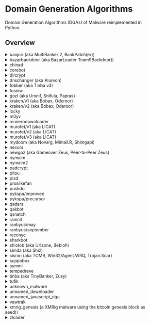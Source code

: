# Domain Generation Algorithms 
Domain Generation Algorithms (DGAs) of Malware reimplemented in Python.

## Overview

<details><summary>banjori (aka MultiBanker 2, BankPatch(er))</summary>

### Links
- [http://johannesbader.ch/2015/02/the-dga-of-banjori/](http://johannesbader.ch/2015/02/the-dga-of-banjori/)

### Example Domains
- earnestnessbiophysicalohax.com
- kwtoestnessbiophysicalohax.com
- rvcxestnessbiophysicalohax.com
- hjbtestnessbiophysicalohax.com
- txmoestnessbiophysicalohax.com
- agekestnessbiophysicalohax.com
- dbzwestnessbiophysicalohax.com
- sgjxestnessbiophysicalohax.com
- igjyestnessbiophysicalohax.com
- zxahestnessbiophysicalohax.com
</details>

<details><summary>bazarbackdoor (aka BazarLoader Team9Backdoor))</summary>

### Links
- [https://johannesbader.ch/blog/the-dga-of-bazarbackdoor/](https://johannesbader.ch/blog/the-dga-of-bazarbackdoor/)
- [https://johannesbader.ch/blog/the-buggy-dga-of-bazarbackdoor/](https://johannesbader.ch/blog/the-buggy-dga-of-bazarbackdoor/)
- [https://johannesbader.ch/blog/the-buggy-dga-of-bazarbackdoor/](https://johannesbader.ch/blog/yet-another-bazarloader-dga/)

### Example Domains
Real DGA:
- adegjkaiggjm.bazar
- eehhjmejjhjo.bazar
- dehiildjjiin.bazar
- ceeiklcjgikn.bazar
- dceikkdhgikm.bazar
- bfehjmbkghjo.bazar
- adegjmaiggjo.bazar
- dchiikdhjiim.bazar
- efehikekghim.bazar
- bdhhjkbijhjm.bazar

Buggy DGA:
-\_fdgimzkfgio.bazaar
-e\`bfkieedfkk.bazaar
-efdgikekfgim.bazaar
-\]begimzgggio.bazaar
-bbbfhlbgdfhn.bazaar
-\^ehikizjjikk.bazaar
-aechimajehio.bazaar
-\]defiizigfik.bazaar
-\`\`geiizeieik.bazaar
-degfjkdjifjm.bazaar



</details>


<details><summary>chinad</summary>

### Links
- [https://github.com/360netlab/DGA/issues/1](https://github.com/360netlab/DGA/issues/1)

### Example Domains
- 8f6bacmw30xxv6sc.cn
- 486txu3yjly0xcmz.ru
- xmi6x8zg9rkanmyo.info
- spy1jhdbmvt2ueva.net
- evybt5gtf2tprvbi.info
- 7qbys97e3pcw262c.info
- kz89iy97c7n7vbur.biz
- zmkvvlsvkbffnuez.ru
- tr1yy6lxtry1gsts.biz
- mfq6uwq3p2hvc8zn.cn
</details>


<details><summary>corebot</summary>

### Links
- [https://johannesbader.ch/2015/09/the-dga-of-corebot/](https://johannesbader.ch/2015/09/the-dga-of-corebot/)

### Example Domains
- lkhylm0mhyfuhg.ddns.net
- s63234wluv5v365bwp5.ddns.net
- afe6mfy23xcxgfa.ddns.net
- 7rsl1f34sfq0oj3jwvmfa6c.ddns.net
- ir7l3po0gjy8ypqjm8o.ddns.net
- 3lgrupwdivsfm2w4kng2iha.ddns.net
- i8a0q2wdu8otulkfylo2gdq.ddns.net
- kh1her76avy0qnelivijwd1.ddns.net
- ubgp1f1han7lu410eh5.ddns.net
- uliry8knadmpmdm4wti6oro.ddns.net
</details>


<details><summary>dircrypt</summary>

### Links
- [http://johannesbader.ch/2015/03/the-dga-of-dircrypt/](http://johannesbader.ch/2015/03/the-dga-of-dircrypt/)

### Example Domains
- rauggyguyp.com
- llullzza.com
- mluztamhnngwgh.com
- mycojenxktsmozzthdv.com
- inbxvqkegoyapgv.com
- furiararji.com
- zrkdvzjhse.com
- wyuhdsdttczd.com
- hpaxgpkteomjaxywwelr.com
- mydojltbqjnwailyyoa.com
</details>


<details><summary>dnschanger (aka Alureon)</summary>

### Links
- [https://johannesbader.ch/2016/01/the-dga-in-alureon-dnschanger/](https://johannesbader.ch/2016/01/the-dga-in-alureon-dnschanger/)

### Example Domains
- aktklyvbiu.com
- zgimjzlnrl.com
- tcfejerekw.com
- tfaunnjmxt.com
- ydvlfpkguw.com
</details>


<details><summary>fobber (aka Tinba v3)</summary>

### Example Domains
- vhkintjtksyxgjrzz.net
- btpnxlsfdqbhzazyx.net
- ukfmknjdenthvktgc.net
- qupxsrhrmuoinqrit.net
- gjsbydmrpfzsmnfiu.net
- indpstqbetcpcqprx.net
- gwrdmhyjfcpcutmhp.net
- bwnzcyypcbmnlpfsw.net
- twkpwfuecvvzcincq.net
- pdwfuxgnahmgsxhit.net
</details>

<details><summary>fosniw</summary>

### Example Domains
- app2.winsoft0.com
- app2.winsoft1.com
- app2.winsoft2.com
- app2.winsoft3.com
- app2.winsoft4.com
- app2.winsoft5.com
- app2.winsoft6.com
- app2.winsoft7.com
- app2.winsoft8.com
- app2.winsoft9.com
</details>


<details><summary>gozi (aka Ursnif, Snifula, Papras)</summary>

### Links
- [http://www.govcert.admin.ch/blog/18/gozi-isfb-when-a-bug-really-is-a-feature](http://www.govcert.admin.ch/blog/18/gozi-isfb-when-a-bug-really-is-a-feature)

### Example Domains
- quodpresidentemaxsagit.com
- pertantumfitusu.com
- indulgentiarumlicet.com
- moriblasphemianegocii.com
- ptribueretnossetnonin.com
- nonsicordinario.com
- svivacpecunias.com
- inestimabiler.com
- ulpurgatoriopetrum.com
- papacricognitisipro.com
</details>


<details><summary>kraken/v1 (aka Bobax, Oderoor)</summary>

### Links
- [https://johannesbader.ch/2015/12/krakens-two-domain-generation-algorithms/](https://johannesbader.ch/2015/12/krakens-two-domain-generation-algorithms/)

### Example Domains
- ibbwnhgh.mooo.com
- rbqdxflojkj.mooo.com
- smhburg.dyndns.org
- bltjhzqp.dyndns.org
- clwafrfuuxq.yi.org
- cffxugijxn.yi.org
- ivxcxbj.dynserv.com
- etllejr.dynserv.com
- otpxmk.mooo.com
- ejfjyd.mooo.com
</details>


<details><summary>kraken/v2 (aka Bobax, Oderoor)</summary>

### Links
- [https://johannesbader.ch/2015/12/krakens-two-domain-generation-algorithms/](https://johannesbader.ch/2015/12/krakens-two-domain-generation-algorithms/)

### Example Domains
- xpdbwuimwag.com
- nwpegpjtx.com
- smmyuhxlt.net
- xjvyvnzivvt.net
- lvctmusxcyz.tv
- lvctmusxcyz.tv
- cjuszcfwo.cc
- egbmbdey.cc
- wjxaprgne.com
- vxbuggxhrgi.com
</details>


<details><summary>locky</summary>

### Links
- [https://blogs.forcepoint.com/security-labs/lockys-new-dga-seeding-new-domains](https://blogs.forcepoint.com/security-labs/lockys-new-dga-seeding-new-domains)

### Example Domains
- gegjiimqmlgtdmk.tf
- pccibcjncnhjn.yt
- rddipikmrap.us
- mmhmkqfc.be
- vkcims.pm
- qtysmobytagnrv.it
- suhpqiumpjsv.ru
- cscffbwbhs.uk
</details>


<details><summary>m0yv</summary>

### Links

- [https://malpedia.caad.fkie.fraunhofer.de/details/win.m0yv](https://malpedia.caad.fkie.fraunhofer.de/details/win.m0yv)

Time independent version in `dga.py`, time-dependent version in `dga-td.py`.

### Example Domains

- pywolwnvd.biz
- ssbzmoy.biz
- cvgrf.biz
- npukfztj.biz
- przvgke.biz
- zlenh.biz
- knjghuig.biz
- uhxqin.biz
- anpmnmxo.biz
- lpuegx.biz

</details>


<details><summary>monerodownloader</summary>

### Example Domains
- 31b4bd31fg1x2.org
- 31b4bd31fg1x2.tickets
- 31b4bd31fg1x2.blackfriday
- 31b4bd31fg1x2.hosting
- 31b4bd31fg1x2.feedback
- 3f8c8079fd4c5.org
- 3f8c8079fd4c5.tickets
- 3f8c8079fd4c5.blackfriday
- 3f8c8079fd4c5.hosting
- 3f8c8079fd4c5.feedback
</details> 

<details><summary>murofet/v1 (aka LICAT)</summary>

### Links
- [https://johannesbader.ch/2015/09/three-variants-of-murofets-dga/](https://johannesbader.ch/2015/09/three-variants-of-murofets-dga/)

### Example Domains
- giywswshrgxcvoqgvrkthmfa.ru
- xaiqpbprgymbvrwmzgiyprgdsk.com
- amgqgularpzxeapztxenbx.net
- pfscijbmthyfiyjgergugtkbqyh.org
- xglfcmsgorvwfilhmzlcxxvkfege.info
- rcteqwkequojntibvfyfaluwh.biz
- mjfqylbiaunffuaeunzdqdwscu.ru
- qobeylpxgpfknlptukyddqvklztg.com
- rgwgizukficdgetwsxovtcknwkfm.info
- betgyaeswxorwcvsdezdupbmb.org
</details>


<details><summary>murofet/v2 (aka LICAT)</summary>

### Links
- [https://johannesbader.ch/2015/09/three-variants-of-murofets-dga/](https://johannesbader.ch/2015/09/three-variants-of-murofets-dga/)

### Example Domains
- cmqvvxtppnibli.biz
- cmqvvxtppnibli.com
- rloqpoiongsuwyq.net
- rloqpoiongsuwyq.org
- zsophzovtfor.info
- zsophzovtfor.biz
- nlifthjnbgnfweq.org
- nlifthjnbgnfweq.com
- hykpttqsxsmvkoc.info
- hykpttqsxsmvkoc.org
</details>


<details><summary>murofet/v3 (aka LICAT)</summary>

### Links
- [https://johannesbader.ch/2015/09/three-variants-of-murofets-dga/](https://johannesbader.ch/2015/09/three-variants-of-murofets-dga/)

### Example Domains
- nxlya47huo61czerb18o51e11d30i55gycwe31lx.ru
- jwdzptm69p62izcve41f22k37oyj16g63fqote11.com
- p42p52nvd50izkqazaqe21lvo21pycqotp22e61.net
- b28n40i25b68gte41o61dwc19htc29jwgxiqfzbr.org
- ktirhsn50kzc49b58cyf32fwh14h64dzgxiqcz.info
- bre41hvc29kri15ewpwdsazjyn40p52kwe21gw.biz
- n30mwhsoxfqe51j56lunsg13o11hyd60ewf52nu.ru
- hvcsjxd20mzm29d40nznunta27c29kyi55fun50.com
- nzosg13oymzg63ntpxaro51btkvfyoshrk27.info
- czfsn20exg53nzcqcrg43exf62b28p22pyd50lu.org
</details>


<details><summary>mydoom (aka Novarg, Mimail.R, Shimgapi)</summary>

### Example Domains
- qehspqnmrn.info
- mmahaesqar.in
- pwprhhnqqn.in
- mrspmramrn.in
- arphansaqh.com
- hrhspsrenn.net
- aepaaemrmn.com
- wsaehwmnms.in
- arwrseqssh.com
- ewamspqwha.ws
</details>


<details><summary>necurs</summary>

### Links
- [http://johannesbader.ch/2015/02/the-dgas-of-necurs/](http://johannesbader.ch/2015/02/the-dgas-of-necurs/)

### Example Domains
- nccojqvabqvkiwhj.mx
- hoedwwwywnmmbi.ac
- aeaeneaoinf.mu
- ccecggc.us
- mfffpmgtplxbyagbtegh.com
- thlxuwnadtdtsm.biz
- edkomqpeufjyafccj.in
- mxomklaqau.pw
- nvutiptwteltin.tv
- nhysbiomr.ir
</details>


<details><summary>newgoz (aka Gameover Zeus, Peer-to-Peer Zeus)</summary>

### Links
- [https://johannesbader.ch/2014/12/the-dga-of-newgoz/](https://johannesbader.ch/2014/12/the-dga-of-newgoz/)

### Example Domains
- xzz3ug32bale1uo60y7xj6rge.com
- 1hyzmw3l2phycet88hzr2do34.net
- 2ppq821cfem5m1mdua46pxg7bj.biz
- unlm9w9l8upy1kdde0kba7ktf.org
- 1ixhw3p1ncr3cf1pjfrpz14n1u0e.com
- 1o460ktpdhna1k0lk3ecwujxn.net
- 183t0wjzlthe51wigptk4rl29.org
- 1i3ux5a1hj6ndqejmxone45g0v.net
- 5mcdp71mbutpb1tglu0s4p0lrf.com
- n3i5yn19w82vmmpxv1k1l4xrjg.org
</details>


<details><summary>nymaim</summary>

### Example Domains
- oftbpec.com
- lotmpwyk.info
- seikpwq.info
- bcfatyltdvp.info
- rfwstgy.com
- hokybhnf.biz
- evlovrxuw.net
- mtzpbzbfvy.info
- hacckgiakhl.com
- mosmeuw.net
</details>


<details><summary>nymaim2</summary>

### Links
- [https://johannesbader.ch/2018/04/the-new-domain-generation-algorithm-of-nymaim/](https://johannesbader.ch/2018/04/the-new-domain-generation-algorithm-of-nymaim/)

### Example Domains
- surfaces-drawing.com
- shaft-criterion.cc
- stops-hash.id
- unitsknowledge.com
- wiredgraph.tm
- timelydesignation.co
- stablelikely.ch
- stainless-loan.lk
- wagon-documents.sc
- trainerprocessors.tk
</details>


<details><summary>padcrypt</summary>

### Links
- [http://johannesbader.ch/2016/03/the-dga-of-padcrypt/](http://johannesbader.ch/2016/03/the-dga-of-padcrypt/)

### Example Domains
- elkfcfnacacmofdf.com
- mkmeeefncfnfdmbm.de
- ffcdcnbmmnaeddcd.com
- ddkfodnaadmbmofo.co.uk
- efneboaodnmbecoa.co
- bafomkfalcfcdkom.info
- onlmcddadnacfclc.com
- dcfmddfbobkmafma.com
- lmmfdccmnnfnmfdl.co
- kcknconmceeemlnm.com
</details>


<details><summary>pitou</summary>

### Links
- [https://johannesbader.ch/2019/07/the-dga-of-pitou/](https://johannesbader.ch/2019/07/the-dga-of-pitou/)

### Example Domains
- --------------+
- koohoavab.net |
- koohoavac.net |
- koohoavad.net |
- koohoavaf.net |
- koohoavag.net |
- koohoavah.net |
- koohoavaj.net |
- koohoavak.net |
- koohoaval.net |
</details>


<details><summary>pizd</summary>

### Links
- [https://blog.avast.com/2013/06/18/your-facebook-connection-is-now-secured/](https://blog.avast.com/2013/06/18/your-facebook-connection-is-now-secured/)

### Example Domains
- difficultnearly.net
- dollarnearly.net
- difficultpossible.net
- dollarpossible.net
- eearlynation.net
- escapenation.net
- eearlypleasure.net
- escapepleasure.net
- eearlynearly.net
- escapenearly.net
</details>


<details><summary>proslikefan</summary>

### Links
- [https://johannesbader.ch/2016/06/proslikefan/](https://johannesbader.ch/2016/06/proslikefan/)

### Example Domains
- flarvcpk.eu
- stjneohiod.biz
- vcevvkc.se
- qylptiin.info
- bsvisbttr.com
- hjiknr.net
- arpeiezki.org
- gobqca.ru
- tivqfahrmxdl.in
- smutloo.name
</details>

<details><summary>pushdo</summary>

### Example Domains
- weafokuggeir.kz
- sictemuborug.kz
- cirpicficj.kz
- geijanmap.kz
- fuxhuxsabi.kz
- siclisozdokq.kz
- sozcoqnafrex.kz
- qeobifups.kz
- cokoqdeah.kz
- latqafbuxwic.kz
</details>


<details><summary>pykspa/improved</summary>

### Links
- [http://johannesbader.ch/2015/03/the-dga-of-pykspa/](http://johannesbader.ch/2015/03/the-dga-of-pykspa/)

### Example Domains
- uammskmq.org
- jqplflktas.info
- rybwtr.net
- uyznvxlof.info
- gakcmqiw.com
- wewsvat.net
- owhadwkskevw.net
- nkndlzhjgrpc.info
- isypszqe.net
- joebbaamoyt.info
</details>


<details><summary>pykspa/precursor</summary>

### Links
- [http://johannesbader.ch/2015/07/pykspas-inferior-dga-version/](http://johannesbader.ch/2015/07/pykspas-inferior-dga-version/)

### Example Domains
- llfwhgn.com
- guqqkaiq.biz
- wctymo.net
- lovfjsfox.com
- oruhbanansnan.cc
- mkncjk.biz
- yunonsuiwcymao.net
- yxpojufqbex.com
- qhxgzufqbex.cc
- yywiywiq.biz
</details>


<details><summary>qadars</summary>

### Links
- [https://www.johannesbader.ch/2016/04/the-dga-of-qadars/](https://www.johannesbader.ch/2016/04/the-dga-of-qadars/)

### Example Domains
- jk9enwhansl2.org
- sdqfodmf81m7.net
- 5uro1uzspejk.net
- ub4hinsduf0p.net
- zs9ijo1er81u.com
- 0t67c5arw9yf.net
- lev41encha38.net
- 67k1q3c1mr8x.org
- 7w1yf49irk5m.net
- gdunwhq7s9qb.org
</details>


<details><summary>qakbot</summary>

### Links
- [https://johannesbader.ch/2016/02/the-dga-of-qakbot/](https://johannesbader.ch/2016/02/the-dga-of-qakbot/)

### Example Domains
- bqkrtxgkmriwsiwcngtivpx.info
- jdtmfupdyueqeldvhsjzdvzob.net
- guhmpoxzivhba.com
- nqqxqhuacaqhzurde.org
- lgqsqgpqzijwid.info
- ykolyecdcyk.biz
- ztvflnxqzpxvpfobv.biz
- zqrmkpivrbxccawozqwqpfzh.org
- iqyqwhntrxfeq.org
- ftadkbomxlnsib.info
</details>

<details><summary>qsnatch</summary>

### Links
- [https://www.kyberturvallisuuskeskus.fi/en/news/qsnatch-malware-designed-qnap-nas-devices](https://www.kyberturvallisuuskeskus.fi/en/news/qsnatch-malware-designed-qnap-nas-devices)

- [https://johannesbader.ch/blog/the-dga-of-qsnatch/](https://johannesbader.ch/blog/the-dga-of-qsnatch/)

### Example Domains
- t2q2r.cf
- gc9nz.tk
- 07tvvc.com
- 7ubqo.ml
- 53bcm.de
- 6zltf.rocks
- hv7uv.mx
- nypno.biz
- qkzccy.net
- rassb.cn
</details>


<details><summary>ramnit</summary>

### Links
- [https://johannesbader.ch/2014/12/the-dga-of-ramnit/](https://johannesbader.ch/2014/12/the-dga-of-ramnit/)

### Example Domains
- knpqxlxcwtlvgrdyhd.com
- nvlyffua.com
- hgyudheedieibxy.com
- anrylixwcbnjopdd.com
- vrndmdrdrjoff.com
- jhghrlufoh.com
- tqjhvylf.com
- hufqifjq.com
- itktxexjghvvxa.com
- ppyblaohb.com
</details>


<details><summary>ranbyus/may</summary>

### Links
- [http://johannesbader.ch/2015/05/the-dga-of-ranbyus/](http://johannesbader.ch/2015/05/the-dga-of-ranbyus/)

### Example Domains
- ikwoqkwuajpbyx.com
- niukpdrluwlfox.pw
- rcnxisuibbadng.in
- wbqtidjvsdiwee.me
- jrdyumcieyipnv.cc
- yvyfwikedfxitk.su
- tviurcntxylxnj.tw
- lycyrvfcemepfm.net
- epddeukdimbpft.com
- trbhxhmbsikoaq.pw
</details>


<details><summary>ranbyus/september</summary>

### Links
- [http://johannesbader.ch/2015/09/ranbyuss-dga-revisited/](http://johannesbader.ch/2015/09/ranbyuss-dga-revisited/)

### Example Domains
- jxbdxeyxttdmcjagi.me
- iqmadgybfhnrssadm.cc
- gdoldaognceaedkke.su
- jnbnyrmxmpblfgstk.tw
- ucjetnyaitygjidva.net
- jejocqwtcbtuymvao.com
- stuctjsqfxghcesyw.pw
- gfidctymbxiaqyuyk.in
- ojrqwrlhesfshawva.me
- bqjqvwwjirftwkjel.cc
</details>


<details><summary>reconyc</summary>

**This DGA has unpredictable seeding**, i.e., it uses ``GetTickCount`` as the seed. I still list the DGA as it might be useful for testing or training DGA detection algorithms.

### Example Domains
- E5zHail0Mw.com
- gabbvK2o6s.com
- CumpP2A4d7.com
- 5eswmwNQyF.com
- lExfSzyuwP.com
- JZpESGsPFF.com
- UmIaRnijeT.com
- sHr0xE9Idm.com
- nYcEX7wlCF.com
- VCiZNQXwpO.com
</details>

<details><summary>sharkbot</summary>

### Example Domains
- 64f30398ecda3bbf.xyz
- f008fc473fddedc4.live
- cfbadaf0cd7b0ac3.com
- b8d28386413029fe.store
- 99c485497c079a09.info
- 6d54b683fc2cc58f.top
- abb7547058fef9fb.net
</details>


<details><summary>shiotob (aka Urlzone, Bebloh)</summary>

### Links
- [https://johannesbader.ch/2015/01/the-dga-of-shiotob/](https://johannesbader.ch/2015/01/the-dga-of-shiotob/)

### Example Domains
- wtipubctwiekhir.net
- rwmu35avqo12tqc.com
- rskb5bsfhm2fk5h.net
- rbp9pprrxgflut9.com
- zzxeyzgy45yy2a.net
- e3oa4wglvd21xa.com
- mqmq1hvmtxzjv.net
- pd4o4wu24vimn.com
- tlmrzvpbpsqsb.net
- pbmnz59uzndpo.com
</details>


<details><summary>simda (aka Shiz)</summary>

### Links
- [http://johannesbader.ch/2015/03/the-dga-of-simda-shiz/](http://johannesbader.ch/2015/03/the-dga-of-simda-shiz/)

### Example Domains
- gatyfus.com
- lyvyxor.com
- vojyqem.com
- qetyfuv.com
- puvyxil.com
- gahyqah.com
- lyryfyd.com
- vocyzit.com
- qegyqaq.com
- purydyv.com
</details>


<details><summary>sisron (aka TOMB, Win32/Agent.WRQ, Trojan.Scar)</summary>

### Links
- [https://www.johannesbader.ch/2016/06/the-dga-of-sisron/](https://www.johannesbader.ch/2016/06/the-dga-of-sisron/)

### Example Domains
- mdiwnjiwmtya.com
- mdewnjiwmtya.com
- mzewntiwmtya.com
- mzawntiwmtya.com
- mjkwntiwmtya.com
- mjgwntiwmtya.com
- mjcwntiwmtya.com
- mjywntiwmtya.com
- mjuwntiwmtya.com
- mjqwntiwmtya.com
</details>


<details><summary>suppobox</summary>

### Links
- [http://www.rsaconference.com/writable/presentations/file_upload/br-r01-end-to-end-analysis-of-a-domain-generating-algorithm-malware-family.pdf](http://www.rsaconference.com/writable/presentations/file_upload/br-r01-end-to-end-analysis-of-a-domain-generating-algorithm-malware-family.pdf)

### Example Domains
- journey
- destroy
- against
- night
- within
- effort
- street
- better
- husband
- little
</details>


<details><summary>symmi</summary>

### Links
- [http://johannesbader.ch/2015/01/the-dga-of-symmi/](http://johannesbader.ch/2015/01/the-dga-of-symmi/)

### Example Domains
- ogovugtuipawi.ddns.net
- afowkaupbabe.ddns.net
- ipkureleakm.ddns.net
- hegiruqo.ddns.net
- luimreim.ddns.net
- tiakqukoahuvu.ddns.net
- loelkuanduur.ddns.net
- agdehukoev.ddns.net
- giagkuekorla.ddns.net
- leufiroqipomu.ddns.net
</details>


<details><summary>tempedreve</summary>

### Links
- [https://github.com/baderj/domain_generation_algorithms/tree/master/tempedreve/images](https://github.com/baderj/domain_generation_algorithms/tree/master/tempedreve/images)

### Example Domains
- dlbebsga.net
- enqbgrmt.com
- xjlwpfnk.info
- ebabkjcx.org
- hvisietg.net
- svyjglen.com
- glknxfgq.info
- adoduloh.org
- jgrxrxwh.net
- ctmrgbmz.com
</details>


<details><summary>tinba (aka TinyBanker, Zusy)</summary>

### Links
- [http://johannesbader.ch/2015/04/new-top-level-domains-for-tinbas-dga/](http://johannesbader.ch/2015/04/new-top-level-domains-for-tinbas-dga/)

### Example Domains
- blackfreeqazyio.cc
- nvfowikhevmy.com
- nvfowikhevmy.net
- nvfowikhevmy.in
- nvfowikhevmy.ru
- sjhuqlwrqhqx.com
- sjhuqlwrqhqx.net
- sjhuqlwrqhqx.in
- sjhuqlwrqhqx.ru
- pxqgonyogeee.com
</details>

<details><summary>tufik</summary>

### Example Domains
- dbqwpmpnruesywj.com
- qxxmubfleztlnkx.com
- rrnywowqgmjvnltg.com
- rqnjdvzpsmbuw.com
- utoiopxjrphvoiy.org
- ttoouemmimnxnmj.com
- nmjsoourllgveecj.org
- juprvzxqotonvvs.biz
- nmjsoourllgveecj.biz
- dotqwjmhqlushjlo.biz
</details>


<details><summary>unknown_malware</summary>

### Example Domains
- albdfhln.com
- alcgkown.com
- aldjpvqt.com
- alemuown.com
- alfpmrnq.org
- algspvqt.org
- alhvrytw.org
- aliyuown.org
- aljnwpyo.org
- alkpmrnq.net
</details>


<details><summary>unnamed_downloader</summary>

### Example Domains
- ddknt.github.io
- ddktn.github.io
- ddnkt.github.io
- ddntk.github.io
- ddtkn.github.io
- ddtnk.github.io
- dkdnt.github.io
- dkdtn.github.io
- dkndt.github.io
- dkntd.github.io
</details>


<details><summary>unnamed_javascript_dga</summary>

### Links
- [https://johannesbader.ch/2015/11/a-javascript-based-dga/](https://johannesbader.ch/2015/11/a-javascript-based-dga/)

### Example Domains
- rxxeqcoy.cc
- kmymbyzd.co
- cfukbzbmg.eu
- sblwtafc.cc
- lqdoacat.co
- dplmjcjic.eu
- ttukaiwjdx.cc
- meimklqh.co
- enmxqcxhtl.eu
- unmias.cc
</details>


<details><summary>vawtrak</summary>

### Links
- [http://www.threatgeek.com/2016/11/vawtrak-dga-round-2.html](http://www.threatgeek.com/2016/11/vawtrak-dga-round-2.html)

### Example Domains
- usahwutle.com
- folocnam.com
- awumsah.com
- edorwufli.com
- misocgutlah.com
- edarwotda.com
- melarwetdic.com
- usucnitdohg.com
- regomseh.com
- osicnumd.com
</details>


<details><summary>xmrig_genesis (a XMRig malware using the bitcoin genesis block as seed))</summary>

### Example Domains
- 1d78e50d.com
- 1d78e50d.net
- 1d78e50d.org
- 1d78e50d.duckdns.org
- 2b04216f.com
- 2b04216f.net
- 2b04216f.org
- 2b04216f.duckdns.org
- 2e1d985c.com
- 2e1d985c.net
</details>

<details><summary>zloader</summary>

### Links
- [https://johannesbader.ch/blog/the-dga-of-zloader/](https://johannesbader.ch/blog/the-dga-of-zloader/)


### Example Domains
- gdurfdsywubjaaqcqhrh.com
- vudktykcecigekhtwwqn.com
- jcaofaekffeojktmpdax.com
- iiphrhkculpnubvvxnbh.com
- bjdbpgbjdyredhfyvpie.com
- wramitvqeojecedajxoj.com
- ohyjybhogoeoabjqvpie.com
- fscqtelyeogmxudotlao.com
- nsdtxvnwtxjwphbuqffe.com
- bohchavtvhbejwcmekvo.com
</details>

